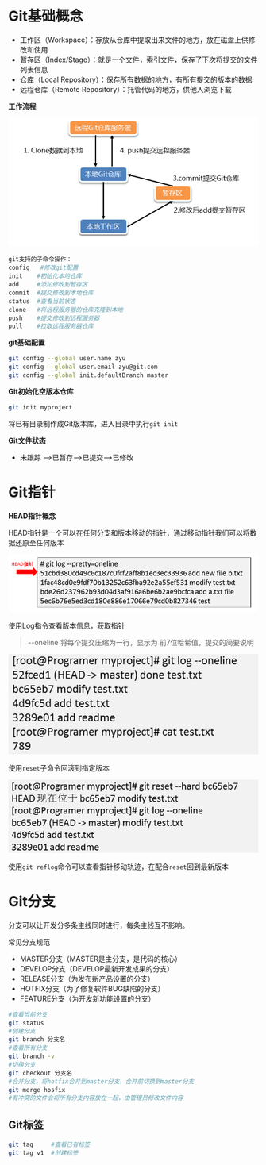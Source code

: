 # Git基础概念

- 工作区（Workspace）：存放从仓库中提取出来文件的地方，放在磁盘上供修改和使用
- 暂存区（Index/Stage）：就是一个文件，索引文件，保存了下次将提交的文件列表信息
- 仓库（Local Repository）：保存所有数据的地方，有所有提交的版本的数据
- 远程仓库（Remote Repository）：托管代码的地方，供他人浏览下载

**工作流程**

![image-20250527141840270](./image-20250527141840270.png)

```bash
git支持的子命令操作：
config   #修改git配置
init 	#初始化本地仓库
add 	#添加修改到暂存区
commit 	#提交修改到本地仓库
status 	#查看当前状态
clone 	#将远程服务器的仓库克隆到本地
push 	#提交修改到远程服务器
pull 	#拉取远程服务器仓库
```

**git基础配置**

```bash
git config --global user.name zyu
git config --global user.email zyu@git.com
git config --global init.defaultBranch master
```

**Git初始化空版本仓库**

```bash
git init myproject
```

将已有目录制作成Git版本库，进入目录中执行`git init`

**Git文件状态**

- 未跟踪 ——>已暂存——>已提交——>已修改

# Git指针

**HEAD指针概念**

HEAD指针是一个可以在任何分支和版本移动的指针，通过移动指针我们可以将数据还原至任何版本

![image-20250527163311261](./image-20250527163311261.png)

使用Log指令查看版本信息，获取指针

> --oneline 将每个提交压缩为一行，显示为 前7位哈希值，提交的简要说明

![image-20250527164324079](./image-20250527164324079.png)

使用`reset`子命令回滚到指定版本

![image-20250527164407910](./image-20250527164407910.png)

使用`git reflog`命令可以查看指针移动轨迹，在配合`reset`回到最新版本

# Git分支

分支可以让开发分多条主线同时进行，每条主线互不影响。

常见分支规范

- MASTER分支（MASTER是主分支，是代码的核心）
- DEVELOP分支（DEVELOP最新开发成果的分支）
- RELEASE分支（为发布新产品设置的分支）
- HOTFIX分支（为了修复软件BUG缺陷的分支）
- FEATURE分支（为开发新功能设置的分支）

```bash
#查看当前分支
git status
#创建分支
git branch 分支名
#查看所有分支
git branch -v
#切换分支
git checkout 分支名
#合并分支，将hotfix合并到master分支，合并前切换到master分支
git merge hosfix
#有冲突的文件会将所有分支内容放在一起，由管理员修改文件内容
```

## Git标签

```bash
git tag		#查看已有标签
git tag v1	#创建标签
```

